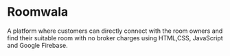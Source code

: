 # Roomwala
A platform where customers can directly connect with the room owners and find their suitable room
with no broker charges using HTML,CSS, JavaScript and Google Firebase.

